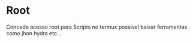 # Root
Concede acesso root para Scripts no termux
possivel baixar ferramentas como jhon hydra etc...
